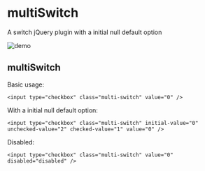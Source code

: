 # multiSwitch
A switch jQuery plugin with a initial null default option

![demo](https://cloud.githubusercontent.com/assets/6153386/14571662/d4f6c450-0320-11e6-87c2-17c06a74a89f.gif)

## multiSwitch ##

Basic usage:

    <input type="checkbox" class="multi-switch" value="0" />

With a initial null default option:

    <input type="checkbox" class="multi-switch" initial-value="0" unchecked-value="2" checked-value="1" value="0" />

Disabled:

    <input type="checkbox" class="multi-switch" value="0" disabled="disabled" />
